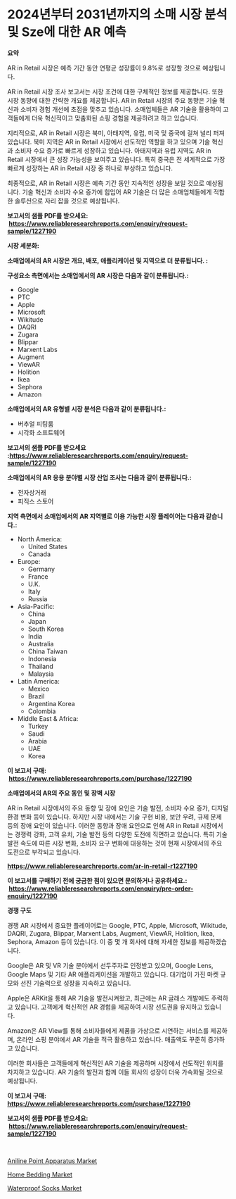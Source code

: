 <p><h1>2024년부터 2031년까지의 소매 시장 분석 및 Sze에 대한 AR 예측</h1></p><p><strong>요약</strong></p>
<p><p>AR in Retail 시장은 예측 기간 동안 연평균 성장률이 9.8%로 성장할 것으로 예상됩니다.</p><p>AR in Retail 시장 조사 보고서는 시장 조건에 대한 구체적인 정보를 제공합니다. 또한 시장 동향에 대한 간략한 개요를 제공합니다. AR in Retail 시장의 주요 동향은 기술 혁신과 소비자 경험 개선에 초점을 맞추고 있습니다. 소매업체들은 AR 기술을 활용하여 고객들에게 더욱 혁신적이고 맞춤화된 쇼핑 경험을 제공하려고 하고 있습니다.</p><p>지리적으로, AR in Retail 시장은 북미, 아태지역, 유럽, 미국 및 중국에 걸쳐 널리 퍼져 있습니다. 북미 지역은 AR in Retail 시장에서 선도적인 역할을 하고 있으며 기술 혁신과 소비자 수요 증가로 빠르게 성장하고 있습니다. 아태지역과 유럽 지역도 AR in Retail 시장에서 큰 성장 가능성을 보여주고 있습니다. 특히 중국은 전 세계적으로 가장 빠르게 성장하는 AR in Retail 시장 중 하나로 부상하고 있습니다.</p><p>최종적으로, AR in Retail 시장은 예측 기간 동안 지속적인 성장을 보일 것으로 예상됩니다. 기술 혁신과 소비자 수요 증가에 힘입어 AR 기술은 더 많은 소매업체들에게 적합한 솔루션으로 자리 잡을 것으로 예상됩니다.</p></p>
<p><strong>보고서의 샘플 PDF를 받으세요: &nbsp;<a href="https://www.reliableresearchreports.com/enquiry/request-sample/1227190">https://www.reliableresearchreports.com/enquiry/request-sample/1227190</a></strong></p>
<p><strong>시장 세분화:</strong></p>
<p><strong> 소매업에서의 AR 시장은 개요, 배포, 애플리케이션 및 지역으로 더 분류됩니다. :</strong></p>
<p><strong>구성요소 측면에서는 소매업에서의 AR 시장은 다음과 같이 분류됩니다.:</strong></p>
<p><ul><li>Google</li><li>PTC</li><li>Apple</li><li>Microsoft</li><li>Wikitude</li><li>DAQRI</li><li>Zugara</li><li>Blippar</li><li>Marxent Labs</li><li>Augment</li><li>ViewAR</li><li>Holition</li><li>Ikea</li><li>Sephora</li><li>Amazon</li></ul></p>
<p><strong> 소매업에서의 AR 유형별 시장 분석은 다음과 같이 분류됩니다.:</strong></p>
<p><ul><li>버추얼 피팅룸</li><li>시각화 소프트웨어</li></ul></p>
<p><strong>보고서의 샘플 PDF를 받으세요 :<a href="https://www.reliableresearchreports.com/enquiry/request-sample/1227190">https://www.reliableresearchreports.com/enquiry/request-sample/1227190</a></strong></p>
<p><strong> 소매업에서의 AR 응용 분야별 시장 산업 조사는 다음과 같이 분류됩니다.:</strong></p>
<p><ul><li>전자상거래</li><li>피직스 스토어</li></ul></p>
<p><strong>지역 측면에서 소매업에서의 AR 지역별로 이용 가능한 시장 플레이어는 다음과 같습니다.:</strong></p>
<p><ul>
    <li>
        North America:
        <ul>
            <li>United States</li>
            <li>Canada</li>
        </ul>
    </li>
    <li>
        Europe:
        <ul>
            <li>Germany</li>
            <li>France</li>
            <li>U.K.</li>
            <li>Italy</li>
            <li>Russia</li>
        </ul>
    </li>
    <li>
        Asia-Pacific:
        <ul>
            <li>China</li>
            <li>Japan</li>
            <li>South Korea</li>
            <li>India</li>
            <li>Australia</li>
            <li>China Taiwan</li>
            <li>Indonesia</li>
            <li>Thailand</li>
            <li>Malaysia</li>
        </ul>
    </li>
    <li>
        Latin America:
        <ul>
            <li>Mexico</li>
            <li>Brazil</li>
            <li>Argentina Korea</li>
            <li>Colombia</li>
        </ul>
    </li>
    <li>
        Middle East & Africa:
        <ul>
            <li>Turkey</li>
            <li>Saudi</li>
            <li>Arabia</li>
            <li>UAE</li>
            <li>Korea</li>
        </ul>
    </li>
    </ul></p>
<p><strong>이 보고서 구매: &nbsp;<a href="https://www.reliableresearchreports.com/purchase/1227190">https://www.reliableresearchreports.com/purchase/1227190</a></strong></p>
<p><strong>소매업에서의 AR의 주요 동인 및 장벽 시장</strong></p>
<p><p>AR in Retail 시장에서의 주요 동향 및 장애 요인은 기술 발전, 소비자 수요 증가, 디지털 환경 변화 등이 있습니다. 하지만 시장 내에서는 기술 구현 비용, 보안 우려, 규제 문제 등의 장애 요인이 있습니다. 이러한 동향과 장애 요인으로 인해 AR in Retail 시장에서는 경쟁력 강화, 고객 유치, 기술 발전 등의 다양한 도전에 직면하고 있습니다. 특히 기술 발전 속도에 따른 시장 변화, 소비자 요구 변화에 대응하는 것이 현재 시장에서의 주요 도전으로 부각되고 있습니다.</p></p>
<p><strong><a href="https://www.reliableresearchreports.com/ar-in-retail-r1227190">https://www.reliableresearchreports.com/ar-in-retail-r1227190</a></strong></p>
<p><strong>이 보고서를 구매하기 전에 궁금한 점이 있으면 문의하거나 공유하세요.: &nbsp;<a href="https://www.reliableresearchreports.com/enquiry/pre-order-enquiry/1227190">https://www.reliableresearchreports.com/enquiry/pre-order-enquiry/1227190</a></strong></p>
<p><strong>경쟁 구도</strong></p>
<p><p>경쟁 AR 시장에서 중요한 플레이어로는 Google, PTC, Apple, Microsoft, Wikitude, DAQRI, Zugara, Blippar, Marxent Labs, Augment, ViewAR, Holition, Ikea, Sephora, Amazon 등이 있습니다. 이 중 몇 개 회사에 대해 자세한 정보를 제공하겠습니다.</p><p>Google은 AR 및 VR 기술 분야에서 선두주자로 인정받고 있으며, Google Lens, Google Maps 및 기타 AR 애플리케이션을 개발하고 있습니다. 대기업이 가진 마켓 규모와 선진 기술력으로 성장을 지속하고 있습니다.</p><p>Apple은 ARKit을 통해 AR 기술을 발전시켜왔고, 최근에는 AR 글래스 개발에도 주력하고 있습니다. 고객에게 혁신적인 AR 경험을 제공하여 시장 선도권을 유지하고 있습니다.</p><p>Amazon은 AR View를 통해 소비자들에게 제품을 가상으로 시연하는 서비스를 제공하며, 온라인 쇼핑 분야에서 AR 기술을 적극 활용하고 있습니다. 매출액도 꾸준히 증가하고 있습니다.</p><p>이러한 회사들은 고객들에게 혁신적인 AR 기술을 제공하며 시장에서 선도적인 위치를 차지하고 있습니다. AR 기술의 발전과 함께 이들 회사의 성장이 더욱 가속화될 것으로 예상됩니다.</p></p>
<p><strong>이 보고서 구매: &nbsp; <a href="https://www.reliableresearchreports.com/purchase/1227190">https://www.reliableresearchreports.com/purchase/1227190</a></strong></p>
<p><strong>보고서의 샘플 PDF를 받으세요: &nbsp;<a href="https://www.reliableresearchreports.com/enquiry/request-sample/1227190">https://www.reliableresearchreports.com/enquiry/request-sample/1227190</a></strong><strong></strong></p>
<p>&nbsp;</p>
<p><p><a href="https://github.com/moyahfrancoestellec51j635wcx/Market-Research-Report-List-2/blob/main/aniline-point-apparatus-market.md">Aniline Point Apparatus Market</a></p><p><a href="https://www.linkedin.com/pulse/analyzing-home-bedding-market-global-industry-perspective-tipfe?trackingId=7kdu01mIdMAZbtwRCZQx5w%3D%3D">Home Bedding Market</a></p><p><a href="https://www.linkedin.com/pulse/waterproof-socks-market-outlook-industry-overview-forecast-k10le?trackingId=WBUBVp%2B97Mk1ddm3qs4siw%3D%3D">Waterproof Socks Market</a></p></p>
